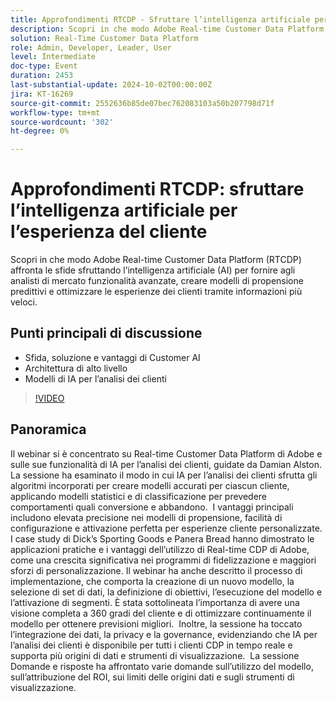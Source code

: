 ```yaml
---
title: Approfondimenti RTCDP - Sfruttare l’intelligenza artificiale per l’esperienza del cliente
description: Scopri in che modo Adobe Real-time Customer Data Platform (RTCDP) affronta le sfide sfruttando l’intelligenza artificiale (AI) per fornire agli analisti di mercato funzionalità avanzate, creare modelli di propensione predittiva e ottimizzare l’esperienza dei clienti attraverso informazioni approfondite accelerate.Punti principali di discussione:- Sfida, soluzione e vantaggi di IA per l’analisi dei clienti- Architettura di alto livello- Modelli di IA per l’analisi dei clienti
solution: Real-Time Customer Data Platform
role: Admin, Developer, Leader, User
level: Intermediate
doc-type: Event
duration: 2453
last-substantial-update: 2024-10-02T00:00:00Z
jira: KT-16269
source-git-commit: 2552636b85de07bec762083103a50b207798d71f
workflow-type: tm+mt
source-wordcount: '302'
ht-degree: 0%

---
```



# Approfondimenti RTCDP: sfruttare l’intelligenza artificiale per l’esperienza del cliente

Scopri in che modo Adobe Real-time Customer Data Platform (RTCDP) affronta le sfide sfruttando l’intelligenza artificiale (AI) per fornire agli analisti di mercato funzionalità avanzate, creare modelli di propensione predittivi e ottimizzare le esperienze dei clienti tramite informazioni più veloci.

## Punti principali di discussione

* Sfida, soluzione e vantaggi di Customer AI
* Architettura di alto livello
* Modelli di IA per l’analisi dei clienti

>[!VIDEO](https://video.tv.adobe.com/v/3434919/?learn=on)

## Panoramica

Il webinar si è concentrato su Real-time Customer Data Platform di Adobe e sulle sue funzionalità di IA per l’analisi dei clienti, guidate da Damian Alston. &#x200B; La sessione ha esaminato il modo in cui IA per l’analisi dei clienti sfrutta gli algoritmi incorporati per creare modelli accurati per ciascun cliente, applicando modelli statistici e di classificazione per prevedere comportamenti quali conversione e abbandono. &#x200B; I vantaggi principali includono elevata precisione nei modelli di propensione, facilità di configurazione e attivazione perfetta per esperienze cliente personalizzate. &#x200B;I case study di Dick’s Sporting Goods e Panera Bread hanno dimostrato le applicazioni pratiche e i vantaggi dell’utilizzo di Real-time CDP di Adobe, come una crescita significativa nei programmi di fidelizzazione e maggiori sforzi di personalizzazione. Il webinar ha anche descritto il processo di implementazione, che comporta la creazione di un nuovo modello, la selezione di set di dati, la definizione di obiettivi, l’esecuzione del modello e l’attivazione di segmenti. È stata sottolineata l’importanza di avere una visione completa a 360 gradi del cliente e di ottimizzare continuamente il modello per ottenere previsioni migliori. &#x200B; Inoltre, la sessione ha toccato l’integrazione dei dati, la privacy e la governance, evidenziando che IA per l’analisi dei clienti è disponibile per tutti i clienti CDP in tempo reale e supporta più origini di dati e strumenti di visualizzazione. &#x200B; La sessione Domande e risposte ha affrontato varie domande sull’utilizzo del modello, sull’attribuzione del ROI, sui limiti delle origini dati e sugli strumenti di visualizzazione.
